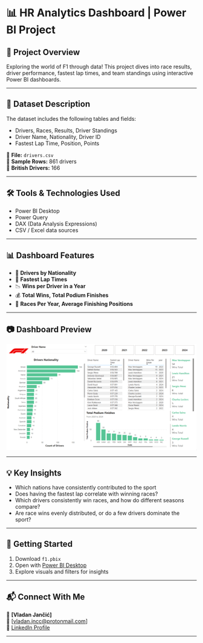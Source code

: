 # 📊 HR Analytics Dashboard | Power BI Project

## 📝 Project Overview
Exploring the world of F1 through data! This project dives into race results, driver performance, fastest lap times, and team standings using interactive Power BI dashboards. 

---

## 📂 Dataset Description
The dataset includes the following tables and fields:
- Drivers, Races, Results, Driver Standings
- Driver Name, Nationality, Driver ID
- Fastest Lap Time, Position, Points

📁 **File:** `drivers.csv`  
📄 **Sample Rows:** 861 drivers  
📌 **British Drivers:** 166

---

## 🛠 Tools & Technologies Used
- Power BI Desktop
- Power Query
- DAX (Data Analysis Expressions)
- CSV / Excel data sources

---

## 📊 Dashboard Features
- 🚻 **Drivers by Nationality**
- 💼 **Fastest Lap Times**
- 📉 **Wins per Driver in a Year**
- 💰 **Total Wins, Total Podium Finishes**
- 🧠 **Races Per Year, Average Finishing Positions**

---

## 📷 Dashboard Preview

![F1 Analytics Dashboard](dashboard_front.gif)

---

## 💡 Key Insights
- Which nations have consistently contributed to the sport
- Does having the fastest lap correlate with winning races?
- Which drivers consistently win races, and how do different seasons compare?
- Are race wins evenly distributed, or do a few drivers dominate the sport?

---

## 🚀 Getting Started
1. Download `f1.pbix`
2. Open with [Power BI Desktop](https://powerbi.microsoft.com/en-us/desktop/)
3. Explore visuals and filters for insights

---

## 📬 Connect With Me
👤 **[Vladan Jančić]**  
📧 [vladan.jncc@protonmail.com]  
🔗 [LinkedIn Profile](https://www.linkedin.com/in/vladan-jančić-data/)

---
